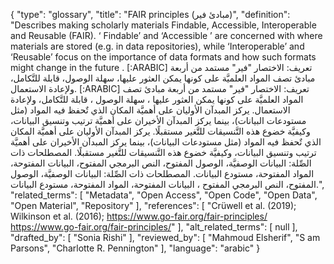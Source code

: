 {
    "type": "glossary",
    "title": "FAIR principles (مبادئ فير)",
    "definition": "Describes making scholarly materials Findable, Accessible, Interoperable and Reusable (FAIR). ‘ Findable’ and ‘Accessible ’ are concerned with where materials are stored (e.g. in data repositories), while ‘Interoperable’ and ‘Reusable’ focus on the importance of data formats and how such formats might change in the future . [:ARABIC] تعريف: الاختصار \"فير\" مستمد من أربعة مبادئ تصف المواد العلميَّة على كونها يمكن العثور عليها، سهلة الوصول، قابلة للتَّكامل، ولإعادة الاستعمال. [:ARABIC] تعريف: الاختصار \"فير\" مستمد من أربعة مبادئ تصف المواد العلميَّة على كونها يمكن العثور عليها ، سهلة الوصول ، قابلة للتَّكامل، ولإعادة الاستعمال. يركز المبدآن الأوليان على أهميَّة المكان الذي تٌحفظ فيه المواد (مثل مستودعات البيانات)، بينما يركز المبدآن الأخيران على أهميَّة ترتيب وتنسيق البيانات، وكيفيَّة خضوع هذه التَّنسيقات للتَّغير مستقبلًا. يركز المبدآن الأوليان على أهميَّة المكان الذي تٌحفظ فيه المواد (مثل مستودعات البيانات)، بينما يركز المبدآن الأخيران على أهميَّة ترتيب وتنسيق البيانات، وكيفيَّة خضوع هذه التَّنسيقات للتَّغير مستقبلًا. المصطلحات ذات الصِّلة: البيانات الوصفيَّة، الوصول المفتوح، النص البرمجي المفتوح، البيانات المفتوحة، المواد المفتوحة، مستودع البيانات. المصطلحات ذات الصِّلة: البيانات الوصفيَّة، الوصول المفتوح، النص البرمجي المفتوح ، البيانات المفتوحة، المواد المفتوحة، مستودع البيانات.",
    "related_terms": [
        "Metadata",
        "Open Access",
        "Open Code",
        "Open Data",
        "Open Material",
        "Repository"
    ],
    "references": [
        "Crüwell et al. (2019); Wilkinson et al. (2016); https://www.go-fair.org/fair-principles/ https://www.go-fair.org/fair-principles/"
    ],
    "alt_related_terms": [
        null
    ],
    "drafted_by": [
        "Sonia Rishi"
    ],
    "reviewed_by": [
        "Mahmoud Elsherif",
        "S am Parsons",
        "Charlotte R. Pennington"
    ],
    "language": "arabic"
}